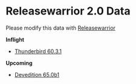 

Releasewarrior 2.0 Data
=======================

Please modify this data with [Releasewarrior](https://github.com/mozilla-releng/releasewarrior-2.0)

**Inflight**

* [Thunderbird 60.3.1](/inflight/thunderbird/thunderbird-release-60.3.1.md)

**Upcoming**

* [Devedition 65.0b1](/upcoming/devedition/devedition-devedition-65.0b1.md)

